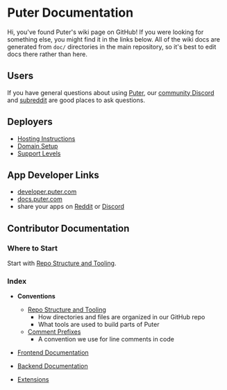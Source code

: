# Puter Documentation

Hi, you've found Puter's wiki page on GitHub! If you were looking for
something else, you might find it in the links below.
All of the wiki docs are generated from `doc/` directories in the main
repository, so it's best to edit docs there rather than here.

## Users

If you have general questions about using [Puter](https://puter.com),
our [community Discord](https://discord.gg/PQcx7Teh8u) and
[subreddit](https://www.reddit.com/r/puter/) are good places
to ask questions.

## Deployers

- [Hosting Instructions](./self-hosters/instructions.md)
- [Domain Setup](./self-hosters/domains.md)
- [Support Levels](./self-hosters/support.md)

## App Developer Links
- [developer.puter.com](https://developer.puter.com)
- [docs.puter.com](https://docs.puter.com)
- share your apps on [Reddit](https://www.reddit.com/r/puter/) or
  [Discord](https://discord.gg/PQcx7Teh8u)

## Contributor Documentation

### Where to Start

Start with [Repo Structure and Tooling](./contributors/structure.md).

### Index

- **Conventions**
  - [Repo Structure and Tooling](./contributors/structure.md)
    - How directories and files are organized in our GitHub repo
    - What tools are used to build parts of Puter
  - [Comment Prefixes](./contributors/comment_prefixes.md)
    - A convention we use for line comments in code

- [Frontend Documentation](/src/gui/doc)
- [Backend Documentation](/src/backend/doc)
- [Extensions](./contributors/extensions/)
